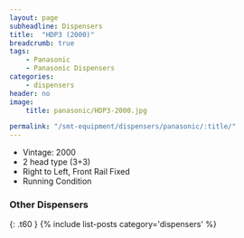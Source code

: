 ```yaml
---
layout: page
subheadline: Dispensers
title:  "HDP3 (2000)"
breadcrumb: true
tags:
    - Panasonic
    - Panasonic Dispensers
categories:
    - dispensers
header: no
image:
    title: panasonic/HDP3-2000.jpg

permalink: "/smt-equipment/dispensers/panasonic/:title/"
---
```


- Vintage: 2000
- 2 head type (3+3)
- Right to Left, Front Rail Fixed
- Running Condition

### Other Dispensers ###
{: .t60 }
{% include list-posts category='dispensers' %}
